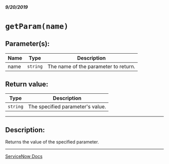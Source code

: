 ##### 9/20/2019
# `getParam(name)`

## Parameter(s):
| Name | Type | Description |
|---|---|---|
| name | `string` | The name of the parameter to return. |

## Return value:
| Type | Description |
|---|---|
| `string` | The specified parameter's value. |

---

## Description:
Returns the value of the specified parameter.

---

[ServiceNow Docs](https://developer.servicenow.com/app.do#!/api_doc?v=newyork&id=c_GlideAjaxV3API)